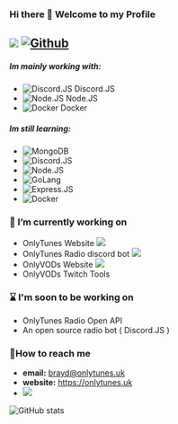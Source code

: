 ### Hi there 👋 Welcome to my Profile

![](https://visitor-badge.laobi.icu/badge?page_id=OnlyTunes.OnlyTunes) [![Github](https://img.shields.io/github/followers/OnlyTunes?label=Follow&style=social)](https://github.com/OnlyTunes)
------

##### Im mainly working with:
-   ![Discord.JS](https://img.shields.io/badge/Discord-7289DA?style=for-the-badge&logo=discord&logoColor=white) Discord.JS
-   ![Node.JS](https://img.shields.io/badge/Node.js-43853D?style=for-the-badge&logo=node.js&logoColor=white) Node.JS
-   ![Docker](https://img.shields.io/badge/docker-%230db7ed.svg?style=for-the-badge&logo=docker&logoColor=white) Docker

##### Im still learning:
-   ![MongoDB](https://img.shields.io/badge/MongoDB-4EA94B?style=for-the-badge&logo=mongodb&logoColor=white)
-   ![Discord.JS](https://img.shields.io/badge/Discord-7289DA?style=for-the-badge&logo=discord&logoColor=white)
-   ![Node.JS](https://img.shields.io/badge/Node.js-43853D?style=for-the-badge&logo=node.js&logoColor=white)
-   ![GoLang](https://img.shields.io/badge/Go-00ADD8?style=for-the-badge&logo=go&logoColor=white)
-   ![Express.JS](https://img.shields.io/badge/Express.js-404D59?style=for-the-badge)
-   ![Docker](https://img.shields.io/badge/docker-%230db7ed.svg?style=for-the-badge&logo=docker&logoColor=white)

### 🔭 I’m currently working on
-   OnlyTunes Website ![](https://img.shields.io/website?down_color=red&down_message=Offline&up_color=green&up_message=Online&url=https%3A%2F%2Fonlytunes.uk)
-   OnlyTunes Radio discord bot ![](https://gh-shield.onlytunes.uk/api/shield/bot/831202518654386247?style=flat-square)
-   OnlyVODs Website ![](https://img.shields.io/website?down_color=red&down_message=Offline&up_color=green&up_message=Online&url=https%3A%2F%2Fwww.onlyvods.com)
-   OnlyVODs Twitch Tools 

### ⌛ I'm soon to be working on
-   OnlyTunes Radio Open API
-   An open source radio bot ( Discord.JS )

### 📧How to reach me
-   **email:** brayd@onlytunes.uk
-   **website:** https://onlytunes.uk
-   ![](https://gh-shield.onlytunes.uk/api/shield/402908830532501526?theme=discord)


![GitHub stats](https://github-readme-stats.vercel.app/api?username=OnlyTunes&show_icons=true&count_private=true&theme=blue-green) 

<!--
Removed 
[![Top Langs](https://github-readme-stats.vercel.app/api/top-langs/?username=OnlyTunes&layout=compact&theme=blue-green)](https://github.com/OnlyTunes/github-readme-stats)-->


